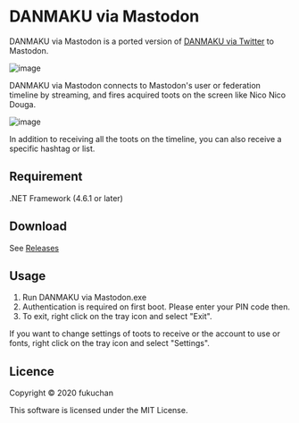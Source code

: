 # DANMAKU via Mastodon

DANMAKU via Mastodon is a ported version of [DANMAKU via Twitter](https://github.com/ia15076/DANMAKU-via-Twitter) to Mastodon.

![image](https://user-images.githubusercontent.com/19220989/72953631-18b60100-3dd9-11ea-88c9-086c848b2f21.png)

DANMAKU via Mastodon connects to Mastodon's user or federation timeline by streaming, and fires acquired toots on the screen like Nico Nico Douga.

![image](https://user-images.githubusercontent.com/19220989/72953678-3e430a80-3dd9-11ea-9336-5948e8f47532.png)

In addition to receiving all the toots on the timeline, you can also receive a specific hashtag or list.

## Requirement

.NET Framework (4.6.1 or later)

## Download

See [Releases](https://github.com/ia15076/DANMAKU-via-Mastodon/releases)

## Usage

1. Run DANMAKU via Mastodon.exe
2. Authentication is required on first boot. Please enter your PIN code then.
3. To exit, right click on the tray icon and select "Exit".

If you want to change settings of toots to receive or the account to use or fonts, right click on the tray icon and select "Settings".

## Licence

Copyright © 2020 fukuchan

This software is licensed under the MIT License.
